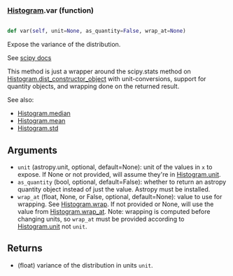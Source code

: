 ### [Histogram](Histogram.md).var (function)


```py

def var(self, unit=None, as_quantity=False, wrap_at=None)

```



Expose the variance of the distribution.

See [scipy docs](https://docs.scipy.org/doc/scipy/reference/generated/scipy.stats.rv_continuous.var.html)

This method is just a wrapper around the scipy.stats method on
[Histogram.dist_constructor_object](Histogram.dist_constructor_object.md) with unit-conversions, support for
quantity objects, and wrapping done on the returned result.

See also:
* [Histogram.median](Histogram.median.md)
* [Histogram.mean](Histogram.mean.md)
* [Histogram.std](Histogram.std.md)

Arguments
----------
* `unit` (astropy.unit, optional, default=None): unit of the values
    in `x` to expose.  If None or not provided, will assume they're in
    [Histogram.unit](Histogram.unit.md).
* `as_quantity` (bool, optional, default=False): whether to return an
    astropy quantity object instead of just the value.  Astropy must
    be installed.
* `wrap_at` (float, None, or False, optional, default=None): value to
    use for wrapping.  See [Histogram.wrap](Histogram.wrap.md).  If not provided or None,
    will use the value from [Histogram.wrap_at](Histogram.wrap_at.md).  Note: wrapping is
    computed before changing units, so `wrap_at` must be provided
    according to [Histogram.unit](Histogram.unit.md) not `unit`.

Returns
---------
* (float) variance of the distribution in units `unit`.

